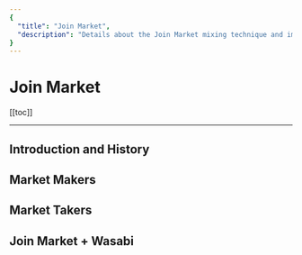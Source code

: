 ```yaml
---
{
  "title": "Join Market",
  "description": "Details about the Join Market mixing technique and implementation. This is the Wasabi documentation, an archive of knowledge about the open-source, non-custodial and privacy-focused Bitcoin wallet for desktop."
}
---
```


# Join Market

[[toc]]

---

## Introduction and History


## Market Makers


## Market Takers


## Join Market + Wasabi
